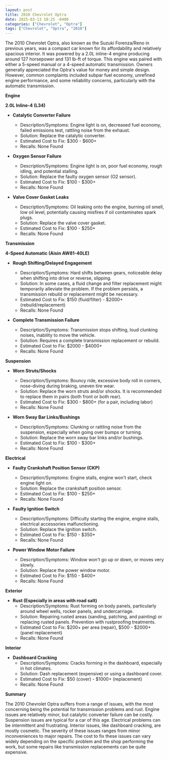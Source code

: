 ```yaml
---
layout: post
title: 2010 Chevrolet Optra
date: 2025-03-13 10:25 -0400
categories: ["Chevrolet", "Optra"]
tags: ["Chevrolet", "Optra", "2010"]
---
```

The 2010 Chevrolet Optra, also known as the Suzuki Forenza/Reno in previous years, was a compact car known for its affordability and relatively spacious interior. It was powered by a 2.0L inline-4 engine producing around 127 horsepower and 131 lb-ft of torque. This engine was paired with either a 5-speed manual or a 4-speed automatic transmission. Owners generally appreciated the Optra's value for money and simple design. However, common complaints included subpar fuel economy, unrefined engine performance, and some reliability concerns, particularly with the automatic transmission.

**Engine**

**2.0L Inline-4 (L34)**

*   **Catalytic Converter Failure**
    *   Description/Symptoms: Engine light is on, decreased fuel economy, failed emissions test, rattling noise from the exhaust.
    *   Solution: Replace the catalytic converter.
    *   Estimated Cost to Fix: $300 - $600+
    *   Recalls: None Found

*   **Oxygen Sensor Failure**
    *   Description/Symptoms: Engine light is on, poor fuel economy, rough idling, and potential stalling.
    *   Solution: Replace the faulty oxygen sensor (O2 sensor).
    *   Estimated Cost to Fix: $100 - $300+
    *   Recalls: None Found

*   **Valve Cover Gasket Leaks**
    *   Description/Symptoms: Oil leaking onto the engine, burning oil smell, low oil level, potentially causing misfires if oil contaminates spark plugs.
    *   Solution: Replace the valve cover gasket.
    *   Estimated Cost to Fix: $100 - $250+
    *   Recalls: None Found

**Transmission**

**4-Speed Automatic (Aisin AW81-40LE)**

*   **Rough Shifting/Delayed Engagement**
    *   Description/Symptoms: Hard shifts between gears, noticeable delay when shifting into drive or reverse, slipping.
    *   Solution: In some cases, a fluid change and filter replacement might temporarily alleviate the problem. If the problem persists, a transmission rebuild or replacement might be necessary.
    *   Estimated Cost to Fix: $150 (fluid/filter) - $2000+ (rebuild/replacement)
    *   Recalls: None Found

*   **Complete Transmission Failure**
    *   Description/Symptoms: Transmission stops shifting, loud clunking noises, inability to move the vehicle.
    *   Solution: Requires a complete transmission replacement or rebuild.
    *   Estimated Cost to Fix: $2000 - $4000+
    *   Recalls: None Found

**Suspension**

*   **Worn Struts/Shocks**
    *   Description/Symptoms: Bouncy ride, excessive body roll in corners, nose-diving during braking, uneven tire wear.
    *   Solution: Replace the worn struts and/or shocks. It is recommended to replace them in pairs (both front or both rear).
    *   Estimated Cost to Fix: $300 - $800+ (for a pair, including labor)
    *   Recalls: None Found

*   **Worn Sway Bar Links/Bushings**
    *   Description/Symptoms: Clunking or rattling noise from the suspension, especially when going over bumps or turning.
    *   Solution: Replace the worn sway bar links and/or bushings.
    *   Estimated Cost to Fix: $100 - $300+
    *   Recalls: None Found

**Electrical**

*   **Faulty Crankshaft Position Sensor (CKP)**
    *   Description/Symptoms: Engine stalls, engine won't start, check engine light on.
    *   Solution: Replace the crankshaft position sensor.
    *   Estimated Cost to Fix: $100 - $250+
    *   Recalls: None Found

*   **Faulty Ignition Switch**
    *   Description/Symptoms: Difficulty starting the engine, engine stalls, electrical accessories malfunctioning.
    *   Solution: Replace the ignition switch.
    *   Estimated Cost to Fix: $150 - $350+
    *   Recalls: None Found

*   **Power Window Motor Failure**
    *   Description/Symptoms: Window won't go up or down, or moves very slowly.
    *   Solution: Replace the power window motor.
    *   Estimated Cost to Fix: $150 - $400+
    *   Recalls: None Found

**Exterior**

*   **Rust (Especially in areas with road salt)**
    *   Description/Symptoms: Rust forming on body panels, particularly around wheel wells, rocker panels, and undercarriage.
    *   Solution: Repairing rusted areas (sanding, patching, and painting) or replacing rusted panels. Prevention with rustproofing treatments.
    *   Estimated Cost to Fix: $200+ per area (repair), $500 - $2000+ (panel replacement)
    *   Recalls: None Found

**Interior**

*   **Dashboard Cracking**
    *   Description/Symptoms: Cracks forming in the dashboard, especially in hot climates.
    *   Solution: Dash replacement (expensive) or using a dashboard cover.
    *   Estimated Cost to Fix: $50 (cover) - $1000+ (replacement)
    *   Recalls: None Found

**Summary**

The 2010 Chevrolet Optra suffers from a range of issues, with the most concerning being the potential for transmission problems and rust. Engine issues are relatively minor, but catalytic converter failure can be costly. Suspension issues are typical for a car of this age. Electrical problems can be intermittent and frustrating. Interior issues, like dashboard cracking, are mostly cosmetic. The severity of these issues ranges from minor inconveniences to major repairs. The cost to fix these issues can vary widely depending on the specific problem and the shop performing the work, but some repairs like transmission replacements can be quite expensive.

